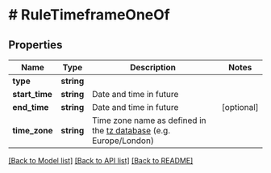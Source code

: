 # # RuleTimeframeOneOf

## Properties

Name | Type | Description | Notes
------------ | ------------- | ------------- | -------------
**type** | **string** |  | 
**start_time** | **string** | Date and time in future | 
**end_time** | **string** | Date and time in future | [optional] 
**time_zone** | **string** | Time zone name as defined in the [tz database](http://www.iana.org/time-zones) (e.g. Europe/London) | 

[[Back to Model list]](../../README.md#documentation-for-models) [[Back to API list]](../../README.md#documentation-for-api-endpoints) [[Back to README]](../../README.md)



